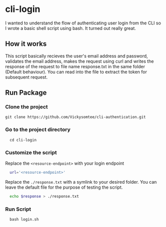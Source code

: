# cli-login

I wanted to understand the flow of authenticating user login from the CLI so I wrote a basic shell script using bash. It turned out really great.

## How it works

This script basically recieves the user's email address and password, validates the email address, makes the request using curl and writes the response of the request to file name response.txt in the same folder (Default behaviour). You can read into the file to extract the token for subsequent request.

## Run Package

### Clone the project

```
git clone https://github.com/Vickysomtee/cli-authentication.git
```

### Go to the project directory

```
  cd cli-login
```

### Customize the script

Replace the `<resource-endpoint>` with your login endpoint
```sh
  url='<resource-endpoint>'
```

Replace the `./response.txt` with a symlink to your desired folder. You can leave the default file for the purpose of testing the script.
```sh
  echo $response > ./response.txt
```

### Run Script

```
  bash login.sh
```


